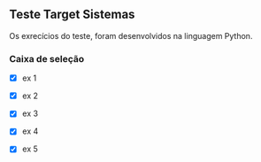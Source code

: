 ## Teste Target Sistemas

Os exrecícios do teste, foram desenvolvidos na linguagem Python.

### Caixa de seleção 
- [x] ex 1
- [x] ex 2
- [x] ex 3
- [x] ex 4
- [x] ex 5


